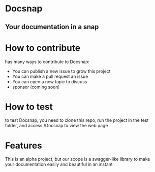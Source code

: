 # Docsnap

## Your documentation in a snap

# How to contribute

has many ways to contribute to Docsnap:

- You can publish a new issue to grow this project
- You can make a pull request an issue
- You can open a new topic to discuss
- sponsor (coming soon)

# How to test

to test Docsnap, you need to clone this repo, run the project in the test folder, and access /Docsnap to view the web page

# Features

This is an alpha project, but our scope is a swagger-like library to make your documentation easily and beautiful in an instant
